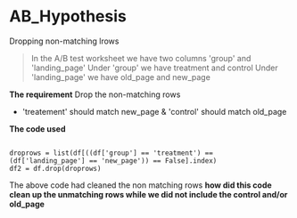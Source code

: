 # AB_Hypothesis
Dropping non-matching lrows


> In the A/B test worksheet we have two columns 'group' and 'landing_page'
> Under 'group' we have treatment and control
> Under 'landing_page' we have old_page and new_page

**The requirement**
Drop the non-matching rows 
- 'treatement' should match new_page & 'control' should match old_page

**The code used**

````

droprows = list(df[((df['group'] == 'treatment') == (df['landing_page'] == 'new_page')) == False].index)
df2 = df.drop(droprows)

````


The above code had cleaned the non matching rows
**how did this code clean up the unmatching rows while we did not include the control and/or old_page**




